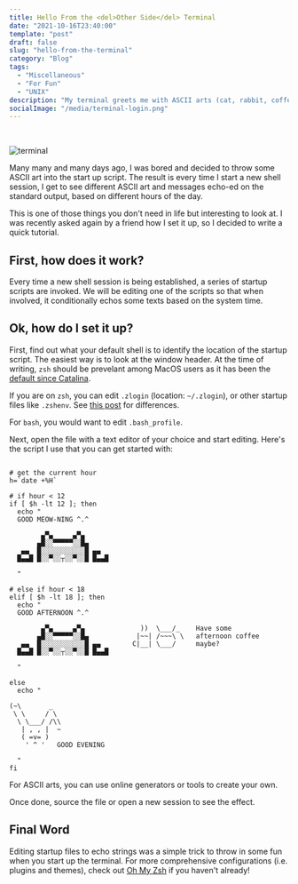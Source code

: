 ```yaml
---
title: Hello From the <del>Other Side</del> Terminal 
date: "2021-10-16T23:40:00"
template: "post"
draft: false
slug: "hello-from-the-terminal"
category: "Blog"
tags:
  - "Miscellaneous"
  - "For Fun"
  - "UNIX"
description: "My terminal greets me with ASCII arts (cat, rabbit, coffee) and customized messages dynamically based on the hour of the day. You can set it up in 5 mins too."
socialImage: "/media/terminal-login.png"
---
```


<br>

![terminal](/media/terminal-login.png)

Many many and many days ago, I was bored and decided to throw some ASCII art into the start up script. The result is every time I start a new shell session, I get to see different ASCII art and messages echo-ed on the standard output, based on different hours of the day. 

This is one of those things you don't need in life but interesting to look at. I was recently asked again by a friend how I set it up, so I decided to write a quick tutorial. 


## First, how does it work?
Every time a new shell session is being established, a series of startup scripts are invoked. We will be editing one of the scripts so that when involved, it conditionally echos some texts based on the system time. 


## Ok, how do I set it up?

First, find out what your default shell is to identify the location of the startup script. The easiest way is to look at the window header. At the time of writing, `zsh` should be prevelant among MacOS users as it has been the [default since Catalina](https://support.apple.com/en-us/HT208050). 

If you are on `zsh`, you can edit `.zlogin` (location: `~/.zlogin`), or other startup files like `.zshenv`. See [this post](https://unix.stackexchange.com/a/71258) for differences. 

For `bash`, you would want to edit `.bash_profile`. 

Next, open the file with a text editor of your choice and start editing. Here's the script I use that you can get started with: 

```shell

# get the current hour
h=`date +%H`

# if hour < 12
if [ $h -lt 12 ]; then
  echo "
  GOOD MEOW-NING ^.^

        ▄▀▄     ▄▀▄
       ▄█░░▀▀▀▀▀░░█▄
   ▄▄  █░░░░░░░░░░░█ ▄▄
  █▄▄█ █░░▀░░┬░░▀░░█ █▄▄█

  "

# else if hour < 18
elif [ $h -lt 18 ]; then
  echo "
  GOOD AFTERNOON ^.^

        ▄▀▄     ▄▀▄              ))  \___/_    Have some
       ▄█░░▀▀▀▀▀░░█▄            |~~| /~~~\ \   afternoon coffee
   ▄▄  █░░░░░░░░░░░█ ▄▄        C|__| \___/     maybe?
  █▄▄█ █░░▀░░┬░░▀░░█ █▄▄█

  "

else
  echo "

(~\       _
 \ \     / \
  \ \___/ /\\
   | , , |  ~
   ( =v= )
    ' ^ '   GOOD EVENING

  "
fi
```

For ASCII arts, you can use online generators or tools to create your own. 

Once done, source the file or open a new session to see the effect. 

## Final Word

Editing startup files to echo strings was a simple trick to throw in some fun when you start up the terminal. For more comprehensive configurations (i.e. plugins and themes), check out [Oh My Zsh](https://ohmyz.sh/) if you haven't already! 



